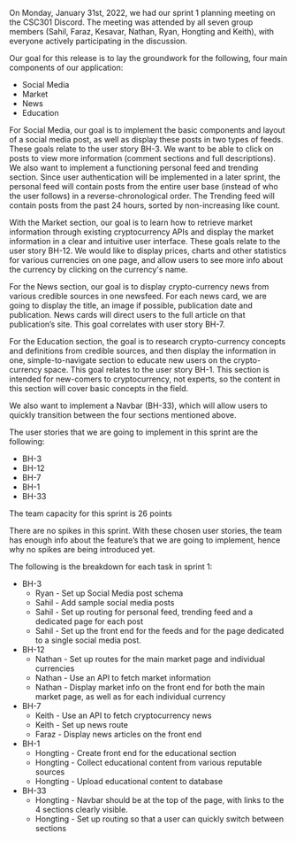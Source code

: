 On Monday, January 31st, 2022, we had our sprint 1 planning meeting on the CSC301 Discord. The meeting was attended by all seven group members (Sahil, Faraz, Kesavar, Nathan, Ryan, Hongting and Keith), with everyone actively participating in the discussion. 

Our goal for this release is to lay the groundwork for the following, four main components of our application:

* Social Media
* Market
* News
* Education

For Social Media, our goal is to implement the basic components and layout of a social media post, as well as display these posts in two types of feeds. These goals relate to the user story BH-3. We want to be able to click on posts to view more information (comment sections and full descriptions). We also want to implement a functioning personal feed and trending section. Since user authentication will be implemented in a later sprint, the personal feed will contain posts from the entire user base (instead of who the user follows) in a reverse-chronological order. The Trending feed will contain posts from the past 24 hours, sorted by non-increasing like count.

With the Market section, our goal is to learn how to retrieve market information through existing cryptocurrency APIs and display the market information in a clear and intuitive user interface. These goals relate to the user story BH-12. We would like to display prices, charts and other statistics for various currencies on one page, and allow users to see more info about the currency by clicking on the currency's name.

For the News section, our goal is to display crypto-currency news from various credible sources in one newsfeed. For each news card, we are going to display the title, an image if possible, publication date and publication. News cards will direct users to the full article on that publication’s site. This goal correlates with user story BH-7.

For the Education section, the goal is to research crypto-currency concepts and definitions from credible sources, and then display the information in one, simple-to-navigate section to educate new users on the crypto-currency space. This goal relates to the user story BH-1. This section is intended for new-comers to cryptocurrency, not experts, so the content in this section will cover basic concepts in the field.

We also want to implement a Navbar (BH-33), which will allow users to quickly transition between the four sections mentioned above.

The user stories that we are going to implement in this sprint are the following:
* BH-3
* BH-12
* BH-7
* BH-1
* BH-33

The team capacity for this sprint is 26 points

There are no spikes in this sprint. With these chosen user stories, the team has enough info about the feature’s that we are going to implement, hence why no spikes are being introduced yet.

The following is the breakdown for each task in sprint 1:
- BH-3
  - Ryan - Set up Social Media post schema
  - Sahil - Add sample social media posts
  - Sahil - Set up routing for personal feed, trending feed and a dedicated page for each post
  - Sahil - Set up the front end for the feeds and for the page dedicated to a single social media post.
- BH-12
  - Nathan - Set up routes for the main market page and individual currencies	
  - Nathan - Use an API to fetch market information
  - Nathan - Display market info on the front end for both the main market page, as well as for each individual currency
- BH-7
  - Keith - Use an API to fetch cryptocurrency news
  - Keith - Set up news route
  - Faraz - Display news articles on the front end
- BH-1
  - Hongting - Create front end for the educational section
  - Hongting - Collect educational content from various reputable sources
  - Hongting - Upload educational content to database
- BH-33
  - Hongting - Navbar should be at the top of the page, with links to the 4 sections clearly visible.
  - Hongting - Set up routing so that a user can quickly switch between sections

